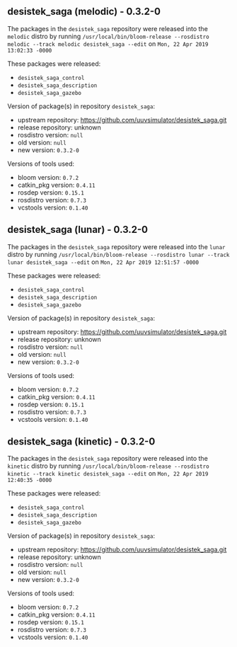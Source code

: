 ## desistek_saga (melodic) - 0.3.2-0

The packages in the `desistek_saga` repository were released into the `melodic` distro by running `/usr/local/bin/bloom-release --rosdistro melodic --track melodic desistek_saga --edit` on `Mon, 22 Apr 2019 13:02:33 -0000`

These packages were released:
- `desistek_saga_control`
- `desistek_saga_description`
- `desistek_saga_gazebo`

Version of package(s) in repository `desistek_saga`:

- upstream repository: https://github.com/uuvsimulator/desistek_saga.git
- release repository: unknown
- rosdistro version: `null`
- old version: `null`
- new version: `0.3.2-0`

Versions of tools used:

- bloom version: `0.7.2`
- catkin_pkg version: `0.4.11`
- rosdep version: `0.15.1`
- rosdistro version: `0.7.3`
- vcstools version: `0.1.40`


## desistek_saga (lunar) - 0.3.2-0

The packages in the `desistek_saga` repository were released into the `lunar` distro by running `/usr/local/bin/bloom-release --rosdistro lunar --track lunar desistek_saga --edit` on `Mon, 22 Apr 2019 12:51:57 -0000`

These packages were released:
- `desistek_saga_control`
- `desistek_saga_description`
- `desistek_saga_gazebo`

Version of package(s) in repository `desistek_saga`:

- upstream repository: https://github.com/uuvsimulator/desistek_saga.git
- release repository: unknown
- rosdistro version: `null`
- old version: `null`
- new version: `0.3.2-0`

Versions of tools used:

- bloom version: `0.7.2`
- catkin_pkg version: `0.4.11`
- rosdep version: `0.15.1`
- rosdistro version: `0.7.3`
- vcstools version: `0.1.40`


## desistek_saga (kinetic) - 0.3.2-0

The packages in the `desistek_saga` repository were released into the `kinetic` distro by running `/usr/local/bin/bloom-release --rosdistro kinetic --track kinetic desistek_saga --edit` on `Mon, 22 Apr 2019 12:40:35 -0000`

These packages were released:
- `desistek_saga_control`
- `desistek_saga_description`
- `desistek_saga_gazebo`

Version of package(s) in repository `desistek_saga`:

- upstream repository: https://github.com/uuvsimulator/desistek_saga.git
- release repository: unknown
- rosdistro version: `null`
- old version: `null`
- new version: `0.3.2-0`

Versions of tools used:

- bloom version: `0.7.2`
- catkin_pkg version: `0.4.11`
- rosdep version: `0.15.1`
- rosdistro version: `0.7.3`
- vcstools version: `0.1.40`


